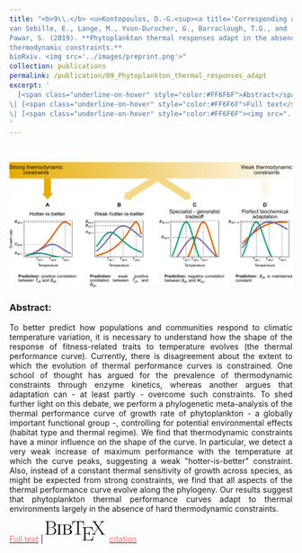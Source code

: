 ```yaml
---
title: "<b>9\\.</b> <u>Kontopoulos, D.-G.<sup><a title='Corresponding author'>✉</a></sup></u>, 
van Sebille, E., Lange, M., Yvon-Durocher, G., Barraclough, T.G., and 
Pawar, S. (2019). **Phytoplankton thermal responses adapt in the absence of hard 
thermodynamic constraints.** 
bioRxiv. <img src='../images/preprint.png'>"
collection: publications
permalink: /publication/09_Phytoplankton_thermal_responses_adapt
excerpt: '
  [<span class="underline-on-hover" style="color:#FF6F6F">Abstract</span>](../publication/09_Phytoplankton_thermal_responses_adapt)
\| [<span class="underline-on-hover" style="color:#FF6F6F">Full text</span>](https://doi.org/10.1101/452250)
\| [<span class="underline-on-hover" style="color:#FF6F6F"><img src="../images/bibtex.svg">citation</span>](../bibtex/9_Phytoplankton_thermal_responses_adapt.bib)
'
---
```


<br><center><img src="../images/publications/thermodynamic_constraints_TPC.png"></center>

### Abstract:

<p style='text-align: justify;'>
To better predict how populations and communities respond to climatic 
temperature variation, it is necessary to understand how the shape of 
the response of fitness-related traits to temperature evolves (the 
thermal performance curve). Currently, there is disagreement about the 
extent to which the evolution of thermal performance curves is constrained. 
One school of thought has argued for the prevalence of thermodynamic 
constraints through enzyme kinetics, whereas another argues that 
adaptation can - at least partly - overcome such constraints. To shed 
further light on this debate, we perform a phylogenetic meta-analysis 
of the thermal performance curve of growth rate of phytoplankton - a 
globally important functional group -, controlling for potential 
environmental effects (habitat type and thermal regime). We find that thermodynamic constraints have a 
minor influence on the shape of the curve. In particular, we detect a 
very weak increase of maximum performance with the temperature at 
which the curve peaks, suggesting a weak "hotter-is-better" constraint. 
Also, instead of a constant thermal sensitivity of growth across species, 
as might be expected from strong constraints, we find that all aspects of 
the thermal performance curve evolve along the phylogeny. Our results suggest 
that phytoplankton thermal performance curves adapt to thermal 
environments largely in the absence of hard thermodynamic constraints.
</p>

[<span class="underline-on-hover" style="color:#FF6F6F">Full text</span>](https://doi.org/10.1101/452250)
\| [<span class="underline-on-hover" style="color:#FF6F6F"><img src="../images/bibtex.svg">citation</span>](../bibtex/9_Phytoplankton_thermal_responses_adapt.bib)

